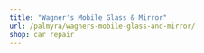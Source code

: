 ```yaml
---
title: "Wagner's Mobile Glass & Mirror"
url: /palmyra/wagners-mobile-glass-and-mirror/
shop: car repair
---
```

